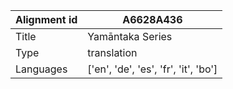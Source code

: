 |Alignment id | A6628A436
| --- | --- 
|Title | Yamāntaka Series 
|Type | translation
|Languages | ['en', 'de', 'es', 'fr', 'it', 'bo']